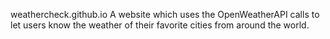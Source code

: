 weathercheck.github.io
A website which uses the OpenWeatherAPI calls to let users know the weather of their favorite cities from around the world.
